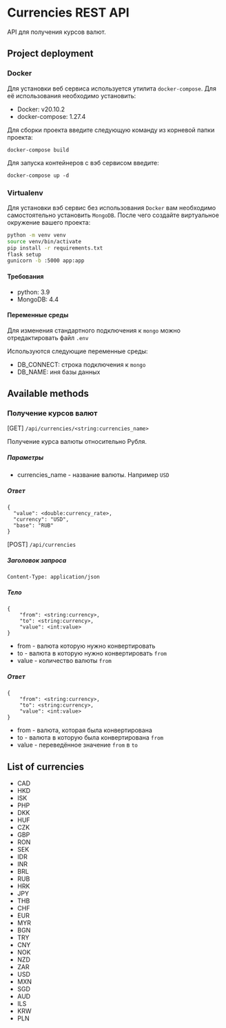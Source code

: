 # Currencies REST API

API для получения курсов валют.

## Project deployment

### Docker

Для установки веб сервиса используется утилита ```docker-compose```. Для её использования необходимо установить:

- Docker: v20.10.2
- docker-compose: 1.27.4

Для сборки проекта введите следующую команду из корневой папки проекта:

```docker-compose build```

Для запуска контейнеров с вэб сервисом введите:

```docker-compose up -d```

### Virtualenv

Для установки вэб сервис без использования ```Docker``` 
вам необходимо самостоятельно установить ```MongoDB```. 
После чего создайте виртуальное окружение вашего проекта:
```bash
python -m venv venv
source venv/bin/activate
pip install -r requirements.txt
flask setup
gunicorn -b :5000 app:app
```

#### Требования
- python: 3.9
- MongoDB: 4.4

#### Переменные среды

Для изменения стандартного подключения к ```mongo``` можно отредактировать файл 
```.env```

Используются следующие переменные среды:
- DB_CONNECT: строка подключения к `mongo`
- DB_NAME: иня базы данных

## Available methods

### Получение курсов валют

[GET] ```/api/currencies/<string:currencies_name>```

Получение курса валюты относительно Рубля.

##### Параметры
 - currencies_name - название валюты. Например ```USD```

##### Ответ

```
{
  "value": <double:currency_rate>,
  "currency": "USD",
  "base": "RUB"
}
```

[POST] ```/api/currencies```

##### Заголовок запроса

```Content-Type: application/json```

##### Тело

```
{
    "from": <string:currency>,
    "to": <string:currency>,
    "value": <int:value>
}
```

- from - валюта которую нужно конвертировать
- to - валюта в которую нужно конвертировать ```from```
- value - количество валюты ```from```

##### Ответ

```
{
    "from": <string:currency>,
    "to": <string:currency>,
    "value": <int:value>
}
```

- from - валюта, которая была конвертирована
- to - валюта в которую была конвертирована ```from```
- value - переведённое значение ```from``` в ```to```

## List of currencies

- CAD
- HKD
- ISK
- PHP
- DKK
- HUF
- CZK
- GBP
- RON
- SEK
- IDR
- INR
- BRL
- RUB
- HRK
- JPY
- THB
- CHF
- EUR
- MYR
- BGN
- TRY
- CNY
- NOK
- NZD
- ZAR
- USD
- MXN
- SGD
- AUD
- ILS
- KRW
- PLN
